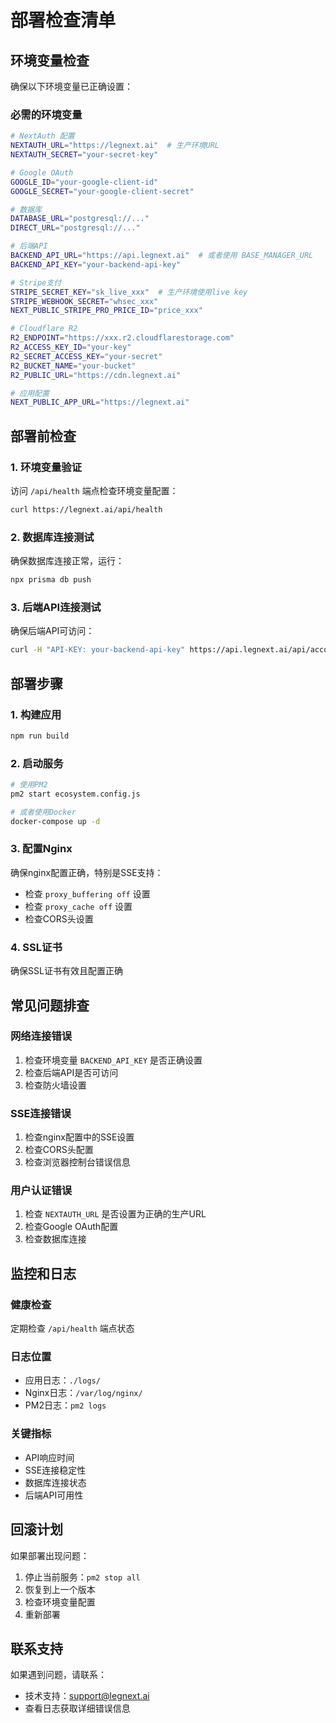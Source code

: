 # 部署检查清单

## 环境变量检查

确保以下环境变量已正确设置：

### 必需的环境变量
```bash
# NextAuth 配置
NEXTAUTH_URL="https://legnext.ai"  # 生产环境URL
NEXTAUTH_SECRET="your-secret-key"

# Google OAuth
GOOGLE_ID="your-google-client-id"
GOOGLE_SECRET="your-google-client-secret"

# 数据库
DATABASE_URL="postgresql://..."
DIRECT_URL="postgresql://..."

# 后端API
BACKEND_API_URL="https://api.legnext.ai"  # 或者使用 BASE_MANAGER_URL
BACKEND_API_KEY="your-backend-api-key"

# Stripe支付
STRIPE_SECRET_KEY="sk_live_xxx"  # 生产环境使用live key
STRIPE_WEBHOOK_SECRET="whsec_xxx"
NEXT_PUBLIC_STRIPE_PRO_PRICE_ID="price_xxx"

# Cloudflare R2
R2_ENDPOINT="https://xxx.r2.cloudflarestorage.com"
R2_ACCESS_KEY_ID="your-key"
R2_SECRET_ACCESS_KEY="your-secret"
R2_BUCKET_NAME="your-bucket"
R2_PUBLIC_URL="https://cdn.legnext.ai"

# 应用配置
NEXT_PUBLIC_APP_URL="https://legnext.ai"
```

## 部署前检查

### 1. 环境变量验证
访问 `/api/health` 端点检查环境变量配置：
```bash
curl https://legnext.ai/api/health
```

### 2. 数据库连接测试
确保数据库连接正常，运行：
```bash
npx prisma db push
```

### 3. 后端API连接测试
确保后端API可访问：
```bash
curl -H "API-KEY: your-backend-api-key" https://api.legnext.ai/api/account/info
```

## 部署步骤

### 1. 构建应用
```bash
npm run build
```

### 2. 启动服务
```bash
# 使用PM2
pm2 start ecosystem.config.js

# 或者使用Docker
docker-compose up -d
```

### 3. 配置Nginx
确保nginx配置正确，特别是SSE支持：
- 检查 `proxy_buffering off` 设置
- 检查 `proxy_cache off` 设置
- 检查CORS头设置

### 4. SSL证书
确保SSL证书有效且配置正确

## 常见问题排查

### 网络连接错误
1. 检查环境变量 `BACKEND_API_KEY` 是否正确设置
2. 检查后端API是否可访问
3. 检查防火墙设置

### SSE连接错误
1. 检查nginx配置中的SSE设置
2. 检查CORS头配置
3. 检查浏览器控制台错误信息

### 用户认证错误
1. 检查 `NEXTAUTH_URL` 是否设置为正确的生产URL
2. 检查Google OAuth配置
3. 检查数据库连接

## 监控和日志

### 健康检查
定期检查 `/api/health` 端点状态

### 日志位置
- 应用日志：`./logs/`
- Nginx日志：`/var/log/nginx/`
- PM2日志：`pm2 logs`

### 关键指标
- API响应时间
- SSE连接稳定性
- 数据库连接状态
- 后端API可用性

## 回滚计划

如果部署出现问题：
1. 停止当前服务：`pm2 stop all`
2. 恢复到上一个版本
3. 检查环境变量配置
4. 重新部署

## 联系支持

如果遇到问题，请联系：
- 技术支持：support@legnext.ai
- 查看日志获取详细错误信息

